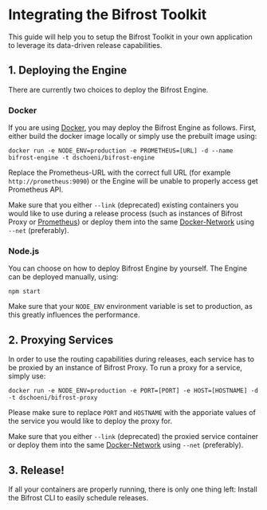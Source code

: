 # Integrating the Bifrost Toolkit
This guide will help you to setup the Bifrost Toolkit in your own application to leverage its data-driven release capabilities.

## 1. Deploying the Engine
There are currently two choices to deploy the Bifrost Engine.

### Docker
If you are using [Docker](http://www.docker.com), you may deploy the Bifrost Engine as follows. First, either build the docker image locally or simply use the prebuilt image using:

```
docker run -e NODE_ENV=production -e PROMETHEUS=[URL] -d --name bifrost-engine -t dschoeni/bifrost-engine
```

Replace the Prometheus-URL with the correct full URL (for example `http://prometheus:9090`) or the Engine will be unable to properly access get Prometheus API.

Make sure that you either `--link` (deprecated) existing containers you would like to use during a release process (such as instances of Bifrost Proxy or [Prometheus](http://prometheus.io)) or deploy them into the same [Docker-Network](https://docs.docker.com/engine/userguide/networking/) using `--net` (preferably).

### Node.js
You can choose on how to deploy Bifrost Engine by yourself. The Engine can be deployed manually, using:

```npm start```

Make sure that your `NODE_ENV` environment variable is set to production, as this greatly influences the performance.

## 2. Proxying Services
In order to use the routing capabilities during releases, each service has to be proxied by an instance of Bifrost Proxy. To run a proxy for a service, simply use:

```
docker run -e NODE_ENV=production -e PORT=[PORT] -e HOST=[HOSTNAME] -d -t dschoeni/bifrost-proxy
```

Please make sure to replace `PORT` and `HOSTNAME` with the apporiate values of the service you would like to deploy the proxy for.

Make sure that you either `--link` (deprecated) the proxied service container or deploy them into the same [Docker-Network](https://docs.docker.com/engine/userguide/networking/) using `--net` (preferably).

## 3. Release!
If all your containers are properly running, there is only one thing left: Install the Bifrost CLI to easily schedule releases.



